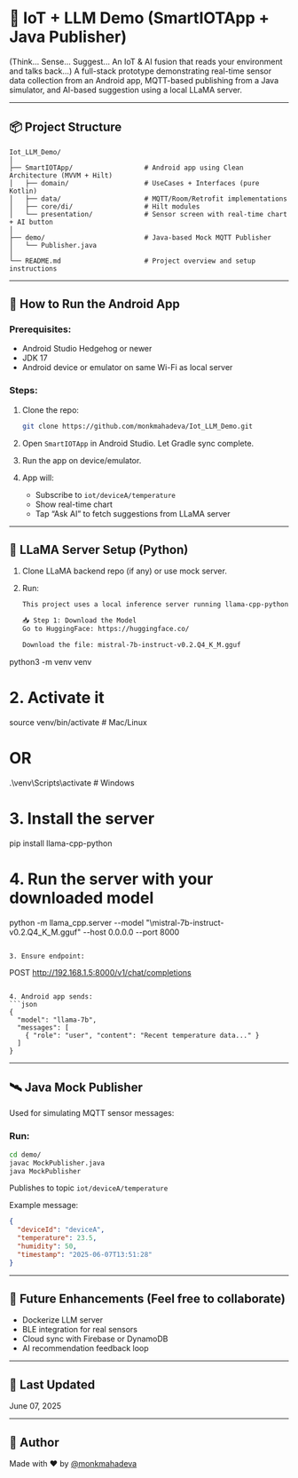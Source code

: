 # 🤖 IoT + LLM Demo (SmartIOTApp + Java Publisher)
(Think... Sense... Suggest... An IoT & AI fusion that reads your environment and talks back...)
A full-stack prototype demonstrating real-time sensor data collection from an Android app, MQTT-based publishing from a Java simulator, and AI-based suggestion using a local LLaMA server.

---

## 📦 Project Structure

```
Iot_LLM_Demo/
│
├── SmartIOTApp/                  # Android app using Clean Architecture (MVVM + Hilt)
│   ├── domain/                   # UseCases + Interfaces (pure Kotlin)
│   ├── data/                     # MQTT/Room/Retrofit implementations
│   ├── core/di/                  # Hilt modules
│   └── presentation/             # Sensor screen with real-time chart + AI button
│
├── demo/                         # Java-based Mock MQTT Publisher
│   └── Publisher.java
│
└── README.md                     # Project overview and setup instructions
```

---

## 📲 How to Run the Android App

### Prerequisites:
- Android Studio Hedgehog or newer
- JDK 17
- Android device or emulator on same Wi-Fi as local server

### Steps:

1. Clone the repo:
   ```bash
   git clone https://github.com/monkmahadeva/Iot_LLM_Demo.git
   ```

2. Open `SmartIOTApp` in Android Studio. Let Gradle sync complete.

3. Run the app on device/emulator.

4. App will:
   - Subscribe to `iot/deviceA/temperature`
   - Show real-time chart
   - Tap “Ask AI” to fetch suggestions from LLaMA server

---

## 🧠 LLaMA Server Setup (Python)

1. Clone LLaMA backend repo (if any) or use mock server.

2. Run:
   ```bash
   This project uses a local inference server running llama-cpp-python to simulate an OpenAI-style API for AI suggestions.

   📥 Step 1: Download the Model
   Go to HuggingFace: https://huggingface.co/

   Download the file: mistral-7b-instruct-v0.2.Q4_K_M.gguf
python3 -m venv venv

   # 2. Activate it
   source venv/bin/activate        # Mac/Linux
   # OR
   .\venv\Scripts\activate         # Windows

   # 3. Install the server
   pip install llama-cpp-python

   # 4. Run the server with your downloaded model
   python -m llama_cpp.server --model "<PathToModelFile>\mistral-7b-instruct-v0.2.Q4_K_M.gguf" --host 0.0.0.0 --port 8000
   ```

3. Ensure endpoint:
   ```
   POST http://192.168.1.5:8000/v1/chat/completions
   ```

4. Android app sends:
   ```json
   {
     "model": "llama-7b",
     "messages": [
       { "role": "user", "content": "Recent temperature data..." }
     ]
   }
   ```

---

## 🛰️ Java Mock Publisher

Used for simulating MQTT sensor messages:

### Run:
```bash
cd demo/
javac MockPublisher.java
java MockPublisher
```

Publishes to topic `iot/deviceA/temperature`

Example message:
```json
{
  "deviceId": "deviceA",
  "temperature": 23.5,
  "humidity": 50,
  "timestamp": "2025-06-07T13:51:28"
}
```

---

## 🧪 Future Enhancements (Feel free to collaborate)

- Dockerize LLM server
- BLE integration for real sensors
- Cloud sync with Firebase or DynamoDB
- AI recommendation feedback loop

---

## 📅 Last Updated

June 07, 2025

---

## 👤 Author

Made with ❤️ by [@monkmahadeva](https://github.com/monkmahadeva)
